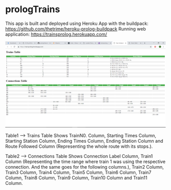 # prologTrains
This app is built and deployed using Heroku App with the buildpack: https://github.com/thetrime/heroku-prolog-buildpack
Running web application: https://trainsprolog.herokuapp.com/

![](https://github.com/AmrAhmedAli/prologTrains/blob/master/nourgamal.PNG)

Table1 -->  Trains Table
Shows TrainN0. Column, Starting Times Column, Starting Station Column, Ending Times Column, Ending Station Column and Route Followed Column (Representing the whole route with its stops.).

Table2 -->  Connections Table
Shows Connection Label Column, Train1 Column (Representing the time range where train 1 was using the respective connection. And the same goes for the following columns.), Train2 Column, Train3 Column, Train4 Column, Train5 Column, Train6 Column, Train7 Column, Train8 Column, Train9 Column, Train10 Column and Train11 Column.
